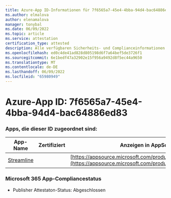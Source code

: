 ```yaml
---
title: Azure-App ID-Informationen für 7f6565a7-45e4-4bba-94d4-bac64886ed83
ms.author: elmalova
author: elenamalova
manager: tonybal
ms.date: 06/09/2022
ms.topic: article
ms.service: attestation
certification_type: attested
description: Alle verfügbaren Sicherheits- und Complianceinformationen für 7f6565a7-45e4-4bba-94d4-bac64886ed83.
ms.openlocfilehash: ed0c4de41ad828d805198d6f7a64bef5de3726f1
ms.sourcegitcommit: 6e1bedf47a32902e15f956a9492d8f5ec44a9650
ms.translationtype: MT
ms.contentlocale: de-DE
ms.lasthandoff: 06/09/2022
ms.locfileid: "65980949"
---
```

# <a name="azure-app-id-7f6565a7-45e4-4bba-94d4-bac64886ed83"></a>Azure-App ID: 7f6565a7-45e4-4bba-94d4-bac64886ed83


### <a name="apps-associated-with-this-id"></a>Apps, die dieser ID zugeordnet sind:
| **App-Name** | **Zertifiziert** | **Anzeigen in AppSource** |
|--------------|---------------|-----------------------|
| [Streamline](../forward/WA200004100.md) |  | [https://appsource.microsoft.com/product/office/WA200004100](https://appsource.microsoft.com/product/office/WA200004100) |

### <a name="microsoft-365-app-compliance-status"></a>Microsoft 365 App-Compliancestatus
- Publisher Attestaton-Status: Abgeschlossen
